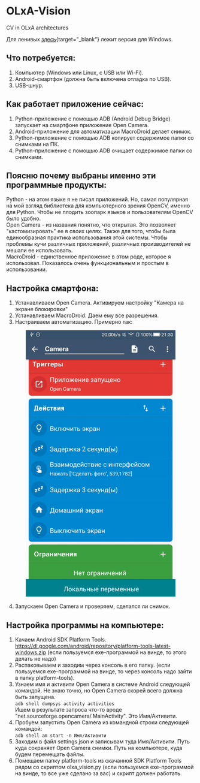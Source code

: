 # OLxA-Vision  
CV in OLxA architectures  

Для ленивых [здесь](https://drive.google.com/file/d/1HsPQv2CmZWNwvNqVni8zJpNWvrsp4QRh/view?usp=sharing){target="_blank"} лежит версия для Windows.

## Что потребуется:
1. Компьютер (Windows или Linux, с USB или Wi-Fi).  
2. Android-смартфон (должна быть включена отладка по USB).  
3. USB-шнур.  

## Как работает приложение сейчас:  
1. Python-приложение с помощью ADB (Android Debug Bridge) запускает на смартфоне приложение Open Camera.  
2. Android-приложение для автоматизации MacroDroid делает снимок.  
3. Python-приложение с помощью ADB копирует содержимое папки со снимками на ПК.  
4. Python-приложение с помощью ADB очищает содержимое папки со снимками.  
  
## Поясню почему выбраны именно эти программные продукты:  
Python - на этом языке я не писал приложений. Но, самая популярная на мой взгляд библиотека для компьютерного зрения OpenCV, именно для Python. Чтобы не плодить зоопарк языков и пользователям OpenCV было удобно.  
Open Camera - из названия понятно, что открытая. Это позволяет "кастомизировать" ее в своих целях. Также для того, чтобы была единообразная практика использования этой системы. Чтобы проблемы кучи различных приложений, различных производителей не мешали ее использовать.  
MacroDroid - единственное приложение в этом роде, которое я использовал. Показалось очень функциональным и простым в использовании.  

## Настройка смартфона:  
1. Устанавливаем Open Camera. Активируем настройку "Камера на экране блокировки"  
2. Устанавливаем MacroDroid. Даем ему все разрешения.  
3. Настраиваем автоматизацию. Примерно так:  

<p align="center">
 <img width="400px" src="docs/pics/Screenshot_MacroDroid.jpg" alt="qr"/>
</p>

4. Запускаем Open Camera и проверяем, сделался ли снимок.  

## Настройка программы на компьютере:

1. Качаем Android SDK Platform Tools. https://dl.google.com/android/repository/platform-tools-latest-windows.zip (если пользуемся exe-программой на винде, то этого делать не надо) 
2. Распаковываем и заходим через консоль в его папку. (если пользуемся exe-программой на винде, то через консоль надо зайти в папку platform-tools).  
3. Узнаем имя и активити Open Camera в системе Android следующей командой. Не знаю точно, но Open Camera скорей всего должна быть запущена.  
`adb shell dumpsys activity activities`  
Ищем в результате запроса что-то вроде "net.sourceforge.opencamera/.MainActivity". Это Имя/Активити.
4. Пробуем запустить Open Camera из командной строки следующей командой:  
`adb shell am start -n Имя/Активити`
5. Заходим в файл settings.json и записывам туда Имя/Активити. Путь куда сохраняет Open Camera снимки. Путь на компьютере, куда будем перемещать файлы.
6. Помещаем папку platform-tools из скачанной SDK Platform Tools рядом со скриптом olxa_vision.py (если пользуемся exe-программой на винде, то все уже сделано за вас) и скрипт должен работать.